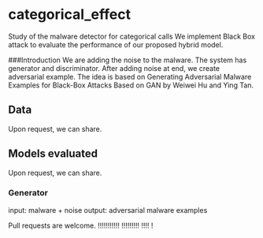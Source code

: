 # categorical_effect
Study of the malware detector for categorical calls
We implement Black Box attack to evaluate the performance of our proposed hybrid model.

###Introduction
We are adding the noise to the malware. The system has generator and discriminator. After adding noise at end, we create adversarial example. The idea is based on Generating Adversarial Malware Examples for Black-Box Attacks Based on GAN by Weiwei Hu and Ying Tan.

## Data
Upon request, we can share.

## Models evaluated
Upon request, we can share.

### Generator
input: malware + noise
output: adversarial malware examples


Pull requests are welcome.
!!!!!!!!!!!
!!!!!!!!!
!!!!
!
